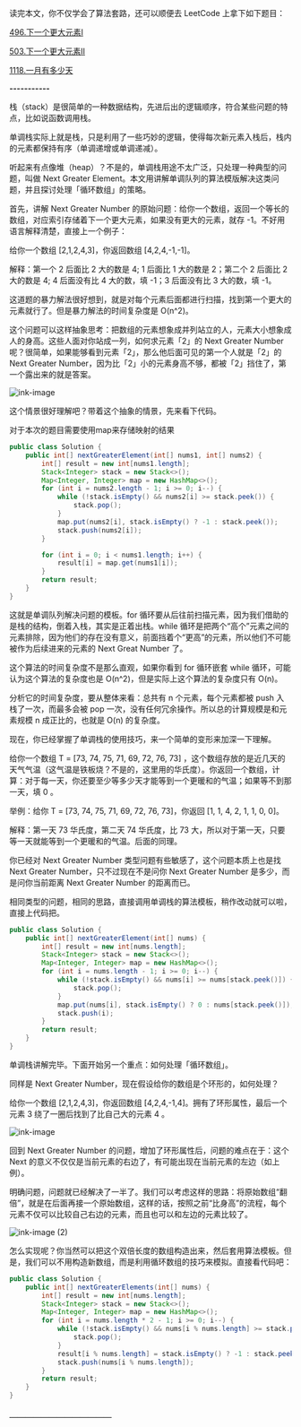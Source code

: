 读完本文，你不仅学会了算法套路，还可以顺便去 LeetCode 上拿下如下题目：

[496.下一个更大元素I](https://leetcode-cn.com/problems/next-greater-element-i)

[503.下一个更大元素II](https://leetcode-cn.com/problems/next-greater-element-ii)

[1118.一月有多少天](https://leetcode-cn.com/problems/number-of-days-in-a-month)

**-----------**

栈（stack）是很简单的一种数据结构，先进后出的逻辑顺序，符合某些问题的特点，比如说函数调用栈。

单调栈实际上就是栈，只是利用了一些巧妙的逻辑，使得每次新元素入栈后，栈内的元素都保持有序（单调递增或单调递减）。

听起来有点像堆（heap）？不是的，单调栈用途不太广泛，只处理一种典型的问题，叫做 Next Greater Element。本文用讲解单调队列的算法模版解决这类问题，并且探讨处理「循环数组」的策略。

首先，讲解 Next Greater Number 的原始问题：给你一个数组，返回一个等长的数组，对应索引存储着下一个更大元素，如果没有更大的元素，就存 -1。不好用语言解释清楚，直接上一个例子：

给你一个数组 [2,1,2,4,3]，你返回数组 [4,2,4,-1,-1]。

解释：第一个 2 后面比 2 大的数是 4; 1 后面比 1 大的数是 2；第二个 2 后面比 2 大的数是 4; 4 后面没有比 4 大的数，填 -1；3 后面没有比 3 大的数，填 -1。

这道题的暴力解法很好想到，就是对每个元素后面都进行扫描，找到第一个更大的元素就行了。但是暴力解法的时间复杂度是 O(n^2)。

这个问题可以这样抽象思考：把数组的元素想象成并列站立的人，元素大小想象成人的身高。这些人面对你站成一列，如何求元素「2」的 Next Greater Number 呢？很简单，如果能够看到元素「2」，那么他后面可见的第一个人就是「2」的
Next Greater Number，因为比「2」小的元素身高不够，都被「2」挡住了，第一个露出来的就是答案。

![ink-image](https://pic.leetcode-cn.com/1598145577-ziwCvD-1.png)

这个情景很好理解吧？带着这个抽象的情景，先来看下代码。

对于本次的题目需要使用map来存储映射的结果

```java
public class Solution {
    public int[] nextGreaterElement(int[] nums1, int[] nums2) {
        int[] result = new int[nums1.length];
        Stack<Integer> stack = new Stack<>();
        Map<Integer, Integer> map = new HashMap<>();
        for (int i = nums2.length - 1; i >= 0; i--) {
            while (!stack.isEmpty() && nums2[i] >= stack.peek()) {
                stack.pop();
            }
            map.put(nums2[i], stack.isEmpty() ? -1 : stack.peek());
            stack.push(nums2[i]);
        }

        for (int i = 0; i < nums1.length; i++) {
            result[i] = map.get(nums1[i]);
        }
        return result;
    }
}
```

这就是单调队列解决问题的模板。for 循环要从后往前扫描元素，因为我们借助的是栈的结构，倒着入栈，其实是正着出栈。while
循环是把两个“高个”元素之间的元素排除，因为他们的存在没有意义，前面挡着个“更高”的元素，所以他们不可能被作为后续进来的元素的 Next Great Number 了。

这个算法的时间复杂度不是那么直观，如果你看到 for 循环嵌套 while 循环，可能认为这个算法的复杂度也是 O(n^2)，但是实际上这个算法的复杂度只有 O(n)。

分析它的时间复杂度，要从整体来看：总共有 n 个元素，每个元素都被 push 入栈了一次，而最多会被 pop 一次，没有任何冗余操作。所以总的计算规模是和元素规模 n 成正比的，也就是 O(n) 的复杂度。

现在，你已经掌握了单调栈的使用技巧，来一个简单的变形来加深一下理解。

给你一个数组 T = [73, 74, 75, 71, 69, 72, 76, 73]
，这个数组存放的是近几天的天气气温（这气温是铁板烧？不是的，这里用的华氏度）。你返回一个数组，计算：对于每一天，你还要至少等多少天才能等到一个更暖和的气温；如果等不到那一天，填 0 。

举例：给你 T = [73, 74, 75, 71, 69, 72, 76, 73]，你返回 [1, 1, 4, 2, 1, 1, 0, 0]。

解释：第一天 73 华氏度，第二天 74 华氏度，比 73 大，所以对于第一天，只要等一天就能等到一个更暖和的气温。后面的同理。

你已经对 Next Greater Number 类型问题有些敏感了，这个问题本质上也是找 Next Greater Number，只不过现在不是问你 Next Greater Number 是多少，而是问你当前距离 Next
Greater Number 的距离而已。

相同类型的问题，相同的思路，直接调用单调栈的算法模板，稍作改动就可以啦，直接上代码把。

```java
public class Solution {
    public int[] nextGreaterElement(int[] nums) {
        int[] result = new int[nums.length];
        Stack<Integer> stack = new Stack<>();
        Map<Integer, Integer> map = new HashMap<>();
        for (int i = nums.length - 1; i >= 0; i--) {
            while (!stack.isEmpty() && nums[i] >= nums[stack.peek()]) {
                stack.pop();
            }
            map.put(nums[i], stack.isEmpty() ? 0 : nums[stack.peek()]);
            stack.push(i);
        }
        return result;
    }
}
```

单调栈讲解完毕。下面开始另一个重点：如何处理「循环数组」。

同样是 Next Greater Number，现在假设给你的数组是个环形的，如何处理？

给你一个数组 [2,1,2,4,3]，你返回数组 [4,2,4,-1,4]。拥有了环形属性，最后一个元素 3 绕了一圈后找到了比自己大的元素 4 。

![ink-image](https://pic.leetcode-cn.com/1598145576-FZfoUA-2.png)

回到 Next Greater Number 的问题，增加了环形属性后，问题的难点在于：这个 Next 的意义不仅仅是当前元素的右边了，有可能出现在当前元素的左边（如上例）。

明确问题，问题就已经解决了一半了。我们可以考虑这样的思路：将原始数组“翻倍”，就是在后面再接一个原始数组，这样的话，按照之前“比身高”的流程，每个元素不仅可以比较自己右边的元素，而且也可以和左边的元素比较了。

![ink-image (2)](https://pic.leetcode-cn.com/1598145576-qOHCdl-3.png)

怎么实现呢？你当然可以把这个双倍长度的数组构造出来，然后套用算法模板。但是，我们可以不用构造新数组，而是利用循环数组的技巧来模拟。直接看代码吧：

```java
public class Solution {
    public int[] nextGreaterElements(int[] nums) {
        int[] result = new int[nums.length];
        Stack<Integer> stack = new Stack<>();
        Map<Integer, Integer> map = new HashMap<>();
        for (int i = nums.length * 2 - 1; i >= 0; i--) {
            while (!stack.isEmpty() && nums[i % nums.length] >= stack.peek()) {
                stack.pop();
            }
            result[i % nums.length] = stack.isEmpty() ? -1 : stack.peek();
            stack.push(nums[i % nums.length]);
        }
        return result;
    }
}
```

**＿＿＿＿＿＿＿＿＿＿＿＿＿**



